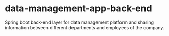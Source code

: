 # data-management-app-back-end
Spring boot back-end layer for data management platform and sharing information between different departments and employees of the company.
